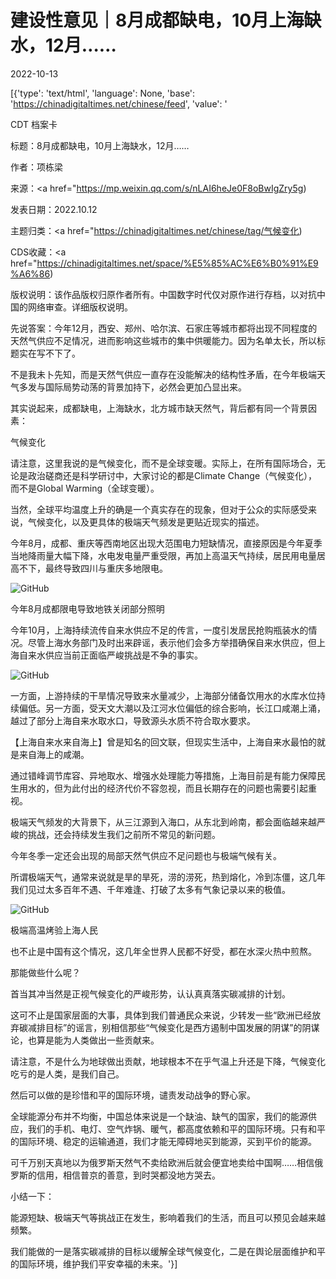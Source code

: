 # 建设性意见｜8月成都缺电，10月上海缺水，12月……

2022-10-13

[{'type': 'text/html', 'language': None, 'base': 'https://chinadigitaltimes.net/chinese/feed', 'value': '

CDT 档案卡

标题：8月成都缺电，10月上海缺水，12月……

作者：项栋梁

来源：<a href="https://mp.weixin.qq.com/s/nLAI6heJe0F8oBwIgZry5g)

发表日期：2022.10.12

主题归类：<a href="https://chinadigitaltimes.net/chinese/tag/气候变化)

CDS收藏：<a href="https://chinadigitaltimes.net/space/%E5%85%AC%E6%B0%91%E9%A6%86)

版权说明：该作品版权归原作者所有。中国数字时代仅对原作进行存档，以对抗中国的网络审查。详细版权说明。





先说答案：今年12月，西安、郑州、哈尔滨、石家庄等城市都将出现不同程度的天然气供应不足情况，进而影响这些城市的集中供暖能力。因为名单太长，所以标题实在写不下了。

不是我未卜先知，而是天然气供应一直存在没能解决的结构性矛盾，在今年极端天气多发与国际局势动荡的背景加持下，必然会更加凸显出来。

其实说起来，成都缺电，上海缺水，北方城市缺天然气，背后都有同一个背景因素：

气候变化

请注意，这里我说的是气候变化，而不是全球变暖。实际上，在所有国际场合，无论是政治磋商还是科学研讨中，大家讨论的都是Climate Change（气候变化），而不是Global Warming（全球变暖）。

当然，全球平均温度上升的确是一个真实存在的现象，但对于公众的实际感受来说，气候变化，以及更具体的极端天气频发是更贴近现实的描述。

今年8月，成都、重庆等西南地区出现大范围电力短缺情况，直接原因是今年夏季当地降雨量大幅下降，水电发电量严重受限，再加上高温天气持续，居民用电量居高不下，最终导致四川与重庆多地限电。

![GitHub](https://chinadigitaltimes.net/chinese/files/2022/10/post-688223-6347e73f1e401.)

今年8月成都限电导致地铁关闭部分照明

今年10月，上海持续流传自来水供应不足的传言，一度引发居民抢购瓶装水的情况。尽管上海水务部门及时出来辟谣，表示他们会多方举措确保自来水供应，但上海自来水供应当前正面临严峻挑战是不争的事实。

![GitHub](https://chinadigitaltimes.net/chinese/files/2022/10/post-688223-6347e73f3031c.png)

一方面，上游持续的干旱情况导致来水量减少，上海部分储备饮用水的水库水位持续偏低。另一方面，受天文大潮以及江河水位偏低的综合影响，长江口咸潮上涌，越过了部分上海自来水取水口，导致源头水质不符合取水要求。

【上海自来水来自海上】曾是知名的回文联，但现实生活中，上海自来水最怕的就是来自海上的咸潮。

通过错峰调节库容、异地取水、增强水处理能力等措施，上海目前是有能力保障民生用水的，但为此付出的经济代价不容忽视，而且长期存在的问题也需要引起重视。

极端天气频发的大背景下，从三江源到入海口，从东北到岭南，都会面临越来越严峻的挑战，还会持续发生我们之前所不常见的新问题。

今年冬季一定还会出现的局部天然气供应不足问题也与极端气候有关。

所谓极端天气，通常来说就是旱的旱死，涝的涝死，热到熔化，冷到冻僵，这几年我们见过太多百年不遇、千年难逢、打破了太多有气象记录以来的极值。

![GitHub](https://chinadigitaltimes.net/chinese/files/2022/10/post-688223-6347e73f46ffc.png)

极端高温烤验上海人民

也不止是中国有这个情况，这几年全世界人民都不好受，都在水深火热中煎熬。

那能做些什么呢？

首当其冲当然是正视气候变化的严峻形势，认认真真落实碳减排的计划。

这可不止是国家层面的大事，具体到我们普通民众来说，少转发一些“欧洲已经放弃碳减排目标”的谣言，别相信那些“气候变化是西方遏制中国发展的阴谋”的阴谋论，也算是能为人类做出一些贡献来。

请注意，不是什么为地球做出贡献，地球根本不在乎气温上升还是下降，气候变化吃亏的是人类，是我们自己。

然后可以做的是珍惜和平的国际环境，谴责发动战争的野心家。

全球能源分布并不均衡，中国总体来说是一个缺油、缺气的国家，我们的能源供应，我们的手机、电灯、空气炸锅、暖气，都高度依赖和平的国际环境。只有和平的国际环境、稳定的运输通道，我们才能无障碍地买到能源，买到平价的能源。

可千万别天真地以为俄罗斯天然气不卖给欧洲后就会便宜地卖给中国啊……相信俄罗斯的信用，相信普京的善意，到时哭都没地方哭去。

小结一下：

能源短缺、极端天气等挑战正在发生，影响着我们的生活，而且可以预见会越来越频繁。

我们能做的一是落实碳减排的目标以缓解全球气候变化，二是在舆论层面维护和平的国际环境，维护我们平安幸福的未来。'}]